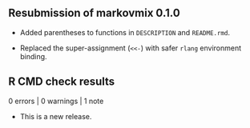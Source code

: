 ## Resubmission of markovmix 0.1.0

* Added parentheses to functions in `DESCRIPTION` and `README.rmd`.

* Replaced the super-assignment (`<<-`) with safer `rlang` environment binding.

## R CMD check results

0 errors | 0 warnings | 1 note

* This is a new release.
